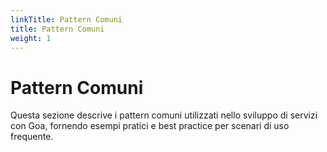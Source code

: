 ```yaml
---
linkTitle: Pattern Comuni
title: Pattern Comuni
weight: 1
---
```


# Pattern Comuni

Questa sezione descrive i pattern comuni utilizzati nello sviluppo di servizi con Goa,
fornendo esempi pratici e best practice per scenari di uso frequente. 